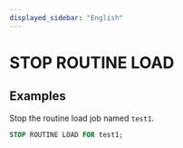 ```yaml
---
displayed_sidebar: "English"
---
```


# STOP ROUTINE LOAD

## Examples

Stop the routine load job named `test1`.

```sql
STOP ROUTINE LOAD FOR test1;
```
